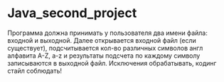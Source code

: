 # Java_second_project
Программа должна принимать у пользователя два имени файла: входной и выходной. Далее открывается входной файл (если существует), подсчитывается кол-во различных символов англ алфавита A-Z, a-z и результаты подсчета по каждому символу записываются в выходной файл. Исключения обрабатывать, кодинг стайл соблюдать!
